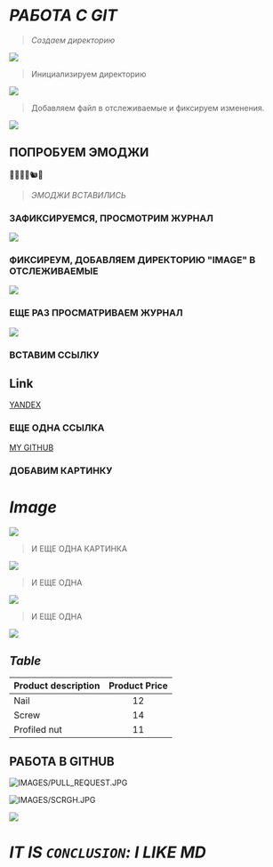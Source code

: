 # ***РАБОТА С GIT***

>*Создаем директорию*

<img src="IMAGES/a.jpg">

>Инициализируем директорию

<img src="IMAGES/b.jpg">

>Добавляем файл в отслеживаемые и фиксируем изменения.

<img src="IMAGES/33.jpg">

## ПОПРОБУЕМ ЭМОДЖИ

👾🐺🌵🐲🐿🌈

> *ЭМОДЖИ ВСТАВИЛИСЬ*

### ЗАФИКСИРУЕМСЯ, ПРОСМОТРИМ ЖУРНАЛ

<img src="IMAGES/44.jpg">

### ФИКСИРЕУМ, ДОБАВЛЯЕМ ДИРЕКТОРИЮ "IMAGE" В ОТСЛЕЖИВАЕМЫЕ


<img src="IMAGES/66.jpg">

### ЕЩЕ РАЗ ПРОСМАТРИВАЕМ ЖУРНАЛ

<img src="IMAGES/77.jpg">

### ВСТАВИМ ССЫЛКУ

## **Link**

[YANDEX](https://yandex.ru)

### ЕЩЕ ОДНА ССЫЛКА

[MY GITHUB](https://github.com/AMBER2136/TRAIN_1)

### ДОБАВИМ КАРТИНКУ

# *Image*

<image src= "IMAGES/Cat.jpg">

> И ЕЩЕ ОДНА КАРТИНКА

<img src="IMAGES/5.jpeg">

> И ЕЩЕ ОДНА

<img src="IMAGES/Blin.jpg">

>И ЕЩЕ ОДНА

<img src="IMAGES/MASH.jpg">

## ***Table***

|Product description   |Product Price |
|:---------------------|:-----------------:|
|       Nail     |         12           |
|         Screw       |       14            |
| Profiled nut            |                11  |
## РАБОТА В GITHUB

![IMAGES/PULL_REQUEST.JPG](https://github.com/AMBER2136/TRAIN_1/blob/main/IMAGES/PULL_REQUEST.JPG)

![IMAGES/SCRGH.JPG](https://github.com/AMBER2136/TRAIN_1/blob/9da380e4f22d3d2c39cddca90c015653b22efb81/IMAGES/SCRGH.JPG)

<img src="IMAGES/S_SH1.jpg">

#    ***IT IS `CONCLUSION`: I LIKE MD***






